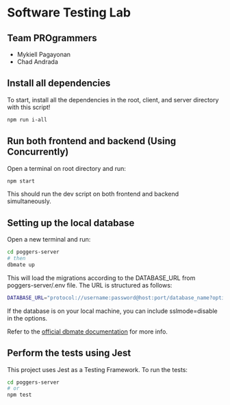 # Software Testing Lab
## Team PROgrammers
- Mykiell Pagayonan
- Chad Andrada

## Install all dependencies

To start, install all the dependencies in the root, client, and server directory with this script!

```bash
npm run i-all
```

## Run both frontend and backend (Using Concurrently)

Open a terminal on root directory and run:

```bash
npm start
```

This should run the dev script on both frontend and backend simultaneously.

## Setting up the local database

Open a new terminal and run:

```bash
cd poggers-server
# then
dbmate up
```

This will load the migrations according to the DATABASE_URL from poggers-server/.env file. The URL is structured as follows:

```bash
DATABASE_URL="protocol://username:password@host:port/database_name?options"
```

If the database is on your local machine, you can include sslmode=disable in the options.

Refer to the [official dbmate documentation](https://github.com/amacneil/dbmate#usage) for more info.

## Perform the tests using Jest

This project uses Jest as a Testing Framework. To run the tests:

```bash
cd poggers-server
# or
npm test
```